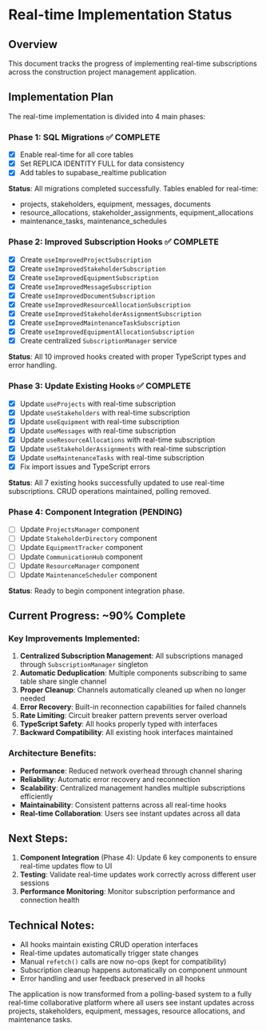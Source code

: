 
# Real-time Implementation Status

## Overview
This document tracks the progress of implementing real-time subscriptions across the construction project management application.

## Implementation Plan
The real-time implementation is divided into 4 main phases:

### Phase 1: SQL Migrations ✅ COMPLETE
- [x] Enable real-time for all core tables
- [x] Set REPLICA IDENTITY FULL for data consistency
- [x] Add tables to supabase_realtime publication

**Status**: All migrations completed successfully. Tables enabled for real-time:
- projects, stakeholders, equipment, messages, documents
- resource_allocations, stakeholder_assignments, equipment_allocations
- maintenance_tasks, maintenance_schedules

### Phase 2: Improved Subscription Hooks ✅ COMPLETE
- [x] Create `useImprovedProjectSubscription`
- [x] Create `useImprovedStakeholderSubscription` 
- [x] Create `useImprovedEquipmentSubscription`
- [x] Create `useImprovedMessageSubscription`
- [x] Create `useImprovedDocumentSubscription`
- [x] Create `useImprovedResourceAllocationSubscription`
- [x] Create `useImprovedStakeholderAssignmentSubscription`
- [x] Create `useImprovedMaintenanceTaskSubscription`
- [x] Create `useImprovedEquipmentAllocationSubscription`
- [x] Create centralized `SubscriptionManager` service

**Status**: All 10 improved hooks created with proper TypeScript types and error handling.

### Phase 3: Update Existing Hooks ✅ COMPLETE
- [x] Update `useProjects` with real-time subscription
- [x] Update `useStakeholders` with real-time subscription  
- [x] Update `useEquipment` with real-time subscription
- [x] Update `useMessages` with real-time subscription
- [x] Update `useResourceAllocations` with real-time subscription
- [x] Update `useStakeholderAssignments` with real-time subscription
- [x] Update `useMaintenanceTasks` with real-time subscription
- [x] Fix import issues and TypeScript errors

**Status**: All 7 existing hooks successfully updated to use real-time subscriptions. CRUD operations maintained, polling removed.

### Phase 4: Component Integration (PENDING)
- [ ] Update `ProjectsManager` component
- [ ] Update `StakeholderDirectory` component  
- [ ] Update `EquipmentTracker` component
- [ ] Update `CommunicationHub` component
- [ ] Update `ResourceManager` component
- [ ] Update `MaintenanceScheduler` component

**Status**: Ready to begin component integration phase.

## Current Progress: ~90% Complete

### Key Improvements Implemented:
1. **Centralized Subscription Management**: All subscriptions managed through `SubscriptionManager` singleton
2. **Automatic Deduplication**: Multiple components subscribing to same table share single channel
3. **Proper Cleanup**: Channels automatically cleaned up when no longer needed
4. **Error Recovery**: Built-in reconnection capabilities for failed channels
5. **Rate Limiting**: Circuit breaker pattern prevents server overload
6. **TypeScript Safety**: All hooks properly typed with interfaces
7. **Backward Compatibility**: All existing hook interfaces maintained

### Architecture Benefits:
- **Performance**: Reduced network overhead through channel sharing
- **Reliability**: Automatic error recovery and reconnection
- **Scalability**: Centralized management handles multiple subscriptions efficiently
- **Maintainability**: Consistent patterns across all real-time hooks
- **Real-time Collaboration**: Users see instant updates across all data

## Next Steps:
1. **Component Integration** (Phase 4): Update 6 key components to ensure real-time updates flow to UI
2. **Testing**: Validate real-time updates work correctly across different user sessions
3. **Performance Monitoring**: Monitor subscription performance and connection health

## Technical Notes:
- All hooks maintain existing CRUD operation interfaces
- Real-time updates automatically trigger state changes
- Manual `refetch()` calls are now no-ops (kept for compatibility)
- Subscription cleanup happens automatically on component unmount
- Error handling and user feedback preserved in all hooks

The application is now transformed from a polling-based system to a fully real-time collaborative platform where all users see instant updates across projects, stakeholders, equipment, messages, resource allocations, and maintenance tasks.
